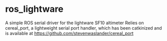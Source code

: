 # ros_lightware
A simple ROS serial driver for the lightware SF10 altimeter
Relies on cereal_port, a lightweight serial port handler, which has been catkinized and is available at https://github.com/stevenwaslander/cereal_port 